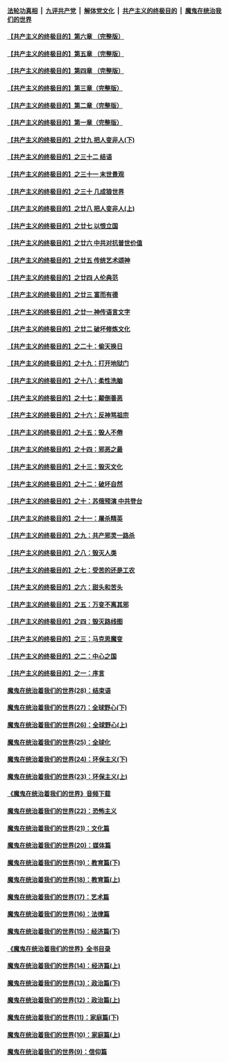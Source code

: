 ####  [法轮功真相](../../../../basic/blob/master/README.md?t=05210201) &nbsp;|&nbsp; [九评共产党](../../../../9ping.md/blob/master/README.md?t=05210201) &nbsp;|&nbsp; [解体党文化](../../../../jtdwh.md/blob/master/README.md?t=05210201)  &nbsp;|&nbsp; [共产主义的终极目的](../../../../gczydzjmd.md/blob/master/README.md?t=05210201) &nbsp;|&nbsp; [魔鬼在统治我们的世界](../../../../mgztzwmdsj.md/blob/master/README.md?t=05210201) 

#### [【共产主义的终极目的】第六章 （完整版）](../pages/nsc422/n11428913.md?t=05210201) 

#### [【共产主义的终极目的】第五章 （完整版）](../pages/nsc422/n11428912.md?t=05210201) 

#### [【共产主义的终极目的】第四章 （完整版）](../pages/nsc422/n11428907.md?t=05210201) 

#### [【共产主义的终极目的】第三章（完整版）](../pages/nsc422/n11428848.md?t=05210201) 

#### [【共产主义的终极目的】第二章（完整版）](../pages/nsc422/n11428831.md?t=05210201) 

#### [【共产主义的终极目的】第一章（完整版）](../pages/nsc422/n11417651.md?t=05210201) 

#### [【共产主义的终极目的】之廿九 把人变非人(下)](../pages/nsc422/n11344140.md?t=05210201) 

#### [【共产主义的终极目的】之三十二 结语](../pages/nsc422/n11360535.md?t=05210201) 

#### [【共产主义的终极目的】之三十一 末世景观](../pages/nsc422/n11351129.md?t=05210201) 

#### [【共产主义的终极目的】之三十 几成狼世界](../pages/nsc422/n11348280.md?t=05210201) 

#### [【共产主义的终极目的】之廿八 把人变非人(上)](../pages/nsc422/n11340492.md?t=05210201) 

#### [【共产主义的终极目的】之廿七 以恨立国](../pages/nsc422/n11336944.md?t=05210201) 

#### [【共产主义的终极目的】之廿六 中共对抗普世价值](../pages/nsc422/n11324785.md?t=05210201) 

#### [【共产主义的终极目的】之廿五 传统艺术颂神](../pages/nsc422/n11296396.md?t=05210201) 

#### [【共产主义的终极目的】之廿四 人伦典范](../pages/nsc422/n11296397.md?t=05210201) 

#### [【共产主义的终极目的】之廿三 富而有德](../pages/nsc422/n11283598.md?t=05210201) 

#### [【共产主义的终极目的】之廿一 神传语言文字](../pages/nsc422/n11263265.md?t=05210201) 

#### [【共产主义的终极目的】之廿二 破坏修炼文化](../pages/nsc422/n11245728.md?t=05210201) 

#### [【共产主义的终极目的】之二十：偷天换日](../pages/nsc422/n11238846.md?t=05210201) 

#### [【共产主义的终极目的】之十九：打开地狱门](../pages/nsc422/n11206376.md?t=05210201) 

#### [【共产主义的终极目的】之十八：柔性洗脑](../pages/nsc422/n11199994.md?t=05210201) 

#### [【共产主义的终极目的】之十七：颠倒善恶](../pages/nsc422/n11179782.md?t=05210201) 

#### [【共产主义的终极目的】之十六：反神骂祖宗](../pages/nsc422/n11166798.md?t=05210201) 

#### [【共产主义的终极目的】之十五：毁人不倦](../pages/nsc422/n11166792.md?t=05210201) 

#### [【共产主义的终极目的】之十四：邪恶之最](../pages/nsc422/n11150249.md?t=05210201) 

#### [【共产主义的终极目的】之十三：毁灭文化](../pages/nsc422/n11135227.md?t=05210201) 

#### [【共产主义的终极目的】之十二：破坏自然](../pages/nsc422/n11135214.md?t=05210201) 

#### [【共产主义的终极目的】之十：苏俄预演 中共登台](../pages/nsc422/n11118424.md?t=05210201) 

#### [【共产主义的终极目的】之十一：屠杀精英](../pages/nsc422/n11118442.md?t=05210201) 

#### [【共产主义的终极目的】之九：共产邪灵一路杀](../pages/nsc422/n11114139.md?t=05210201) 

#### [【共产主义的终极目的】之八：毁灭人类](../pages/nsc422/n11108503.md?t=05210201) 

#### [【共产主义的终极目的】之七：受苦的还是工农](../pages/nsc422/n11101809.md?t=05210201) 

#### [【共产主义的终极目的】之六：甜头和苦头](../pages/nsc422/n11096971.md?t=05210201) 

#### [【共产主义的终极目的】之五：万变不离其邪](../pages/nsc422/n11091285.md?t=05210201) 

#### [【共产主义的终极目的】之四：毁灭路线图](../pages/nsc422/n11086284.md?t=05210201) 

#### [【共产主义的终极目的】之三：马克思魔变](../pages/nsc422/n11061941.md?t=05210201) 

#### [【共产主义的终极目的】之二：中心之国](../pages/nsc422/n11047728.md?t=05210201) 

#### [【共产主义的终极目的】之一：序言](../pages/nsc422/n11086077.md?t=05210201) 

#### [魔鬼在统治着我们的世界(28)：结束语](../pages/nsc422/n10936246.md?t=05210201) 

#### [魔鬼在统治着我们的世界(27)：全球野心(下)](../pages/nsc422/n10928319.md?t=05210201) 

#### [魔鬼在统治着我们的世界(26)：全球野心(上)](../pages/nsc422/n10900318.md?t=05210201) 

#### [魔鬼在统治着我们的世界(25)：全球化](../pages/nsc422/n10788205.md?t=05210201) 

#### [魔鬼在统治着我们的世界(24)：环保主义(下)](../pages/nsc422/n10695307.md?t=05210201) 

#### [魔鬼在统治着我们的世界(23)：环保主义(上)](../pages/nsc422/n10688613.md?t=05210201) 

#### [《魔鬼在统治着我们的世界》音频下载](../pages/nsc422/n10635553.md?t=05210201) 

#### [魔鬼在统治着我们的世界(22)：恐怖主义](../pages/nsc422/n10614727.md?t=05210201) 

#### [魔鬼在统治着我们的世界(21)：文化篇](../pages/nsc422/n10597706.md?t=05210201) 

#### [魔鬼在统治着我们的世界(20)：媒体篇](../pages/nsc422/n10586579.md?t=05210201) 

#### [魔鬼在统治着我们的世界(19)：教育篇(下)](../pages/nsc422/n10564808.md?t=05210201) 

#### [魔鬼在统治着我们的世界(18)：教育篇(上)](../pages/nsc422/n10526970.md?t=05210201) 

#### [魔鬼在统治着我们的世界(17)：艺术篇](../pages/nsc422/n10499093.md?t=05210201) 

#### [魔鬼在统治着我们的世界(16)：法律篇](../pages/nsc422/n10485969.md?t=05210201) 

#### [魔鬼在统治着我们的世界(15)：经济篇(下)](../pages/nsc422/n10469975.md?t=05210201) 

#### [《魔鬼在统治着我们的世界》全书目录](../pages/nsc422/n10464261.md?t=05210201) 

#### [魔鬼在统治着我们的世界(14)：经济篇(上)](../pages/nsc422/n10457370.md?t=05210201) 

#### [魔鬼在统治着我们的世界(13)：政治篇(下)](../pages/nsc422/n10448270.md?t=05210201) 

#### [魔鬼在统治着我们的世界(12)：政治篇(上)](../pages/nsc422/n10444576.md?t=05210201) 

#### [魔鬼在统治着我们的世界(11)：家庭篇(下)](../pages/nsc422/n10440961.md?t=05210201) 

#### [魔鬼在统治着我们的世界(10)：家庭篇(上)](../pages/nsc422/n10435448.md?t=05210201) 

#### [魔鬼在统治着我们的世界(9)：信仰篇](../pages/nsc422/n10432159.md?t=05210201) 

